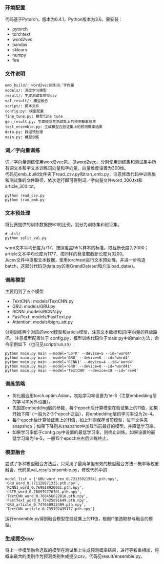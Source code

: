 ### 环境配置
代码基于Pytorch，版本为0.4.1，Python版本为3.6。需安装：
- pytorch
- torchtext
- word2vec
- pandas
- sklearn
- numpy
- fire
### 文件说明
```
emb_build/: word2vec训练词／字向量
models/: 深度学习模型
result/: 生成测试集提交csv
val_result/: 模型融合
script/: 脚本文件
config.py: 模型配置
fine_tune.py: 模型fine tune
gen_result.py: 生成模型在测试集上的预测概率结果
test_ensemble.py: 生成模型在验证集上的预测概率结果
data.py: 数据预处理
main.py: 模型训练
```

### 词／字向量训练
词／字向量训练使用word2vec包，见[word2vec](https://github.com/danielfrg/word2vec)。分别使用训练集和测试集中所有词文本和字文本训练词向量和字向量，向量维度设置为300维。  
代码见emb_build文件夹下read_csv.py和tran_emb.py，注意修改代码中训练集和测试集的文件路径，依次运行即可得到词／字向量文件word_300.txt和article_300.txt。
```
python read_csv.py
python tran_emb.py
```
### 文本预处理
将比赛提供的训练数据按9:1的比例，划分为训练集和验证集。
```
# util/
python split_val.py
```
word文本平均长度为717，按照覆盖95%样本的标准，取截断长度为2000；article文本平均长度为1177，按同样的标准取截断长度为3200。  
从csv文件中提取文本数据，使用torchtext进行文本预处理，并进一步构造batch，这部分代码见data.py的类GrandDataset和方法load_data()。
### 训练模型
主要用到了五个模型

- TextCNN: models/TextCNN.py
- GRU: models/GRU.py
- RCNN: models/RCNN.py
- FastText: models/FastText.py
- Attention: models/bigru_att.py  

分别训练两个对应的word模型和article模型，注意文本数据和词/字向量的存放路径。 
注意模型配置位于 config.py，模型训练代码位于main.py中的main方法，命令示例如下（也可见script/run.sh）:  
```
python main.py main --model='LSTM' --device=5 --id='word4'
python main.py main --model='GRU' --device=6 --id='word4'
python main.py main --model='RCNN1' --device=4 --id='word4'
python main.py main --model='GRU' --device=8 --id='word41'
python main.py main --model='TextCNN' --device=10 --id='rev4'
```
### 训练策略
- 优化器选用torch.optim.Adam，初始学习率设置为1e-3（注意embedding层的学习率另外设置）。
- 先固定embedding层的参数，每个epoch后计算模型在验证集上的f1值，如果开始下降（一般为2-3个epoch之后），将embedding层的学习率设为2e-4。
- 每个epoch后计算验证集上的f1值，如上升则保存当前模型，位于文件夹snapshot/；如果下降则从snapshot中加载当前最好的模型，并降低学习率。
- 如果学习率低于config.py中设置的最低学习率，则终止训练。如果设置的最低学习率为1e-5，一般15个epoch左右后训练终止。


### 模型融合
尝试了多种模型融合方法后，只采用了最简单但有效的模型融合方法－概率等权重融合，代码见val_result/ensemble.py，修改代码中的
```
model_list = ['GRU_word_rev_0.721350215541.pth.npy', 'GRU_word_0.771128871335.pth.npy',  'RCNN1_word_0.769018920031.pth.npy', 'LSTM_word_0.768979776301.pth.npy', 'TextCNN_word_0.760456622816.pth.npy', 'FastText_word_0.75425891649.pth.npy', 'GRU_article_0.747660923499.pth.npy', 'TextCNN_article_0.735192435177.pth.npy']
```
运行ensemble.py得到融合模型在验证集上的f1值，根据f1值选取参与融合的模型。

### 生成提交csv
将上一步模型融合选取的模型在测试集上生成预测概率结果，进行等权重相加，将概率最大的类别作为预测类别生成提交csv，代码见result/ensemble.py。  
